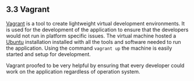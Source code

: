 ## 3.3 Vagrant

[Vagrant](https://www.vagrantup.com/) is a tool to create lightweight virtual development environments. It is used for the development of the application to ensure that the developers would not run in platform specific issues. The virtual machine hosted a [Ubuntu](http://www.ubuntu.com/) installation installed with all the tools and software needed to run the application. Using the command `vagrant up` the machine is easily started and setup for development.

Vagrant proofed to be very helpful by ensuring that every developer could work on the application regardless of operation system.